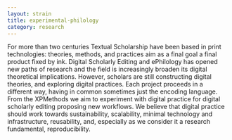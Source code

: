 ```yaml
---
layout: strain
title: experimental-philology
category: research
---
```


For more than two centuries Textual Scholarship have been based in print technologies: theories, methods, and practices aim as a final goal a final product fixed by ink. Digital Scholarly Editing and ePhilology has opened new paths of research and the field is increasingly broaden its digital theoretical implications. However, scholars are still constructing digital theories, and exploring digital practices. Each project proceeds in a different way, having in common sometimes just the encoding language. From the XPMethods we aim to experiment with digital practice for digital scholarly editing proposing new workflows. We believe that digital practice should work towards sustainability, scalability, minimal technology and infrastructure, reusability, and, especially as we consider it a research fundamental, reproducibility. 